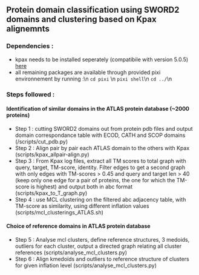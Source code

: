 ## Protein domain classification using SWORD2 domains and clustering based on Kpax alignemnts

### Dependencies :
- kpax needs to be installed seperately (compatibile with version 5.0.5) [here](https://kpax.loria.fr/download.php)
- all remaining packages are available through provided pixi environnement by running :\n
`cd pixi` \n
`pixi shell`\n
`cd ../`\n


### Steps followed :
#### Identification of similar domains in the ATLAS protein database (~2000 proteins)
- Step 1 : cutting SWORD2 domains out from protein pdb files and output domain correspondance table with ECOD, CATH and SCOP domains (/scripts/cut_pdb.py)
- Step 2 : Align pair by pair each ATLAS domain to the others with Kpax (scripts/kpax_allpair-align.py) 
- Step 3 : From Kpax log files, extract all TM scores to total graph with query, target, TM-score, identity. Filter edges to get a second graph with only edges with TM-scores > 0.45 and query and target len > 40 (keep only one edge for a pair of proteins, the one for which the TM-score is highest) and output both in abc format (scripts/kpax_to_T_graph.py)
- Step 4 : use MCL clustering on the filtered abc adjacency table, with TM-score as similarity, using different inflation values (scripts/mcl_clusterings_ATLAS.sh)

#### Choice of reference domains in ATLAS protein database
- Step 5 : Analyse mcl clusters, define reference structures, 3 medoids, outliers for each cluster, output a directed graph relating all cluster references (scripts/analyse_mcl_clusters.py)
- Step 6 : Align kmedoïds and outliers to reference structure of clusters for given inflation level (scripts/analyse_mcl_clusters.py)